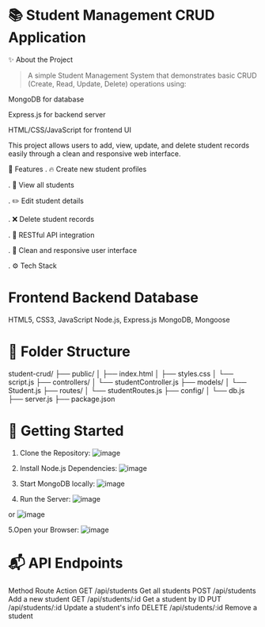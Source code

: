 # 📚 Student Management CRUD Application


✨ About the Project
> A simple Student Management System that demonstrates basic CRUD (Create, Read, Update, Delete) operations using:

MongoDB for database

Express.js for backend server

HTML/CSS/JavaScript for frontend UI

This project allows users to add, view, update, and delete student records easily through a clean and responsive web interface.

🎯 Features
. 🔥 Create new student profiles

. 🧾 View all students

. ✏️ Edit student details

. ❌ Delete student records

. 🔗 RESTful API integration

. 🎨 Clean and responsive user interface

. ⚙️ Tech Stack

# Frontend	Backend	Database
HTML5, CSS3, JavaScript	Node.js, Express.js	MongoDB, Mongoose

# 📂 Folder Structure

student-crud/
├── public/
│   ├── index.html
│   ├── styles.css
│   └── script.js
├── controllers/
│   └── studentController.js
├── models/
│   └── Student.js
├── routes/
│   └── studentRoutes.js
├── config/
│   └── db.js
├── server.js
├── package.json

# 🚀 Getting Started
1. Clone the Repository:
![image](https://github.com/user-attachments/assets/06a10840-ef75-4f0a-803e-187a71f0c9a3)


2. Install Node.js Dependencies:
![image](https://github.com/user-attachments/assets/b86ea184-f0ad-46df-a8ef-19717a8cd893)


3. Start MongoDB locally:
![image](https://github.com/user-attachments/assets/0a93f4bd-0bf3-4664-8b43-0381d35e7e47)

4. Run the Server:
![image](https://github.com/user-attachments/assets/9c562f31-f50c-4bc8-abbb-e0121189b512)

or
![image](https://github.com/user-attachments/assets/11db7360-00c0-476c-84c6-9223714116e4)

5.Open your Browser:
![image](https://github.com/user-attachments/assets/34dfd060-c5da-4777-9b4d-42757f3d579f)

# 📬 API Endpoints

Method	Route	Action
GET	/api/students	Get all students
POST	/api/students	Add a new student
GET	/api/students/:id	Get a student by ID
PUT	/api/students/:id	Update a student's info
DELETE	/api/students/:id	Remove a student
